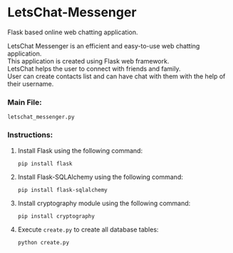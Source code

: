 # LetsChat-Messenger
Flask based online web chatting application.

LetsChat Messenger is an efficient and easy-to-use web chatting application.<br />
This application is created using Flask web framework.<br />
LetsChat helps the user to connect with friends and family.<br />
User can create contacts list and can have chat with them with the help of their username.<br />

### Main File:
`letschat_messenger.py`

### Instructions:
1. Install Flask using the following command:
	```
	pip install flask
	```

2. Install Flask-SQLAlchemy using the following command:
	```
	pip install flask-sqlalchemy
	```

3. Install cryptography module using the following command:
	```
	pip install cryptography
	```

4. Execute `create.py` to create all database tables:
	```
	python create.py
	```
